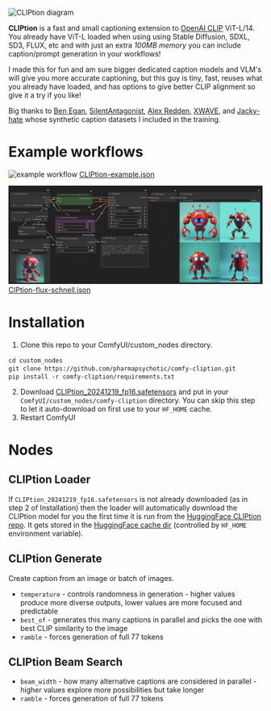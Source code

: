 ![CLIPtion diagram](media/CLIPtion-diagram.png)

**CLIPtion** is a fast and small captioning extension to [OpenAI CLIP](https://github.com/openai/CLIP/) ViT-L/14. You already have ViT-L loaded when using using Stable Diffusion, SDXL, SD3, FLUX, etc and with just an extra *100MB memory* you can include caption/prompt generation in your workflows!

I made this for fun and am sure bigger dedicated caption models and VLM's will give you more accurate captioning, but this guy is tiny, fast, reuses what you already have loaded, and has options to give better CLIP alignment so give it a try if you like!

Big thanks to [Ben Egan](https://github.com/ProGamerGov), [SilentAntagonist](https://huggingface.co/SilentAntagonist), [Alex Redden](https://github.com/aredden), [XWAVE](https://twitter.com/XWAVEart), and [Jacky-hate](https://github.com/Jacky-hate) whose synthetic caption datasets I included in the training.


# Example workflows


![example workflow](media/CLIPtion-example.png)
[CLIPtion-example.json](media/CLIPtion-example.json)

![CLIPtion to FLUX Schnell](media/CIPtion-flux-schnell.jpg)
[CIPtion-flux-schnell.json](media/CIPtion-flux-schnell.json)


# Installation

1. Clone this repo to your ComfyUI/custom_nodes directory.
```shell
cd custom_nodes
git clone https://github.com/pharmapsychotic/comfy-cliption.git
pip install -r comfy-cliption/requirements.txt
```
2. Download [CLIPtion_20241219_fp16.safetensors](https://huggingface.co/pharmapsychotic/CLIPtion/blob/main/CLIPtion_20241219_fp16.safetensors) and put in your `ComfyUI/custom_nodes/comfy-cliption` directory. You can skip this step to let it auto-download on first use to your `HF_HOME` cache.
3. Restart ComfyUI

# Nodes

## CLIPtion Loader

If `CLIPtion_20241219_fp16.safetensors` is not already downloaded (as in step 2 of Installation) then the loader will automatically download the CLIPtion model for you the first time it is run from the [HuggingFace CLIPtion repo](https://huggingface.co/pharmapsychotic/CLIPtion). It gets stored in the [HuggingFace cache dir](https://huggingface.co/docs/huggingface_hub/en/guides/manage-cache) (controlled by `HF_HOME` environment variable). 

## CLIPtion Generate

Create caption from an image or batch of images.
* `temperature` - controls randomness in generation - higher values produce more diverse outputs, lower values are more focused and predictable
* `best_of` - generates this many captions in parallel and picks the one with best CLIP similarity to the image
* `ramble` - forces generation of full 77 tokens

## CLIPtion Beam Search

* `beam_width` - how many alternative captions are considered in parallel - higher values explore more possibilities but take longer
* `ramble` - forces generation of full 77 tokens

